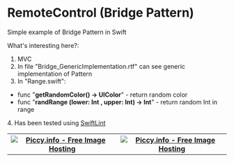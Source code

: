 # RemoteControl (Bridge Pattern)

Simple example of Bridge Pattern in Swift

What's interesting here?:

1. MVC
2. In file "Bridge_GenericImplementation.rtf" can see generic implementation of Pattern
3. In "Range.swift":  
<ul>
 <li>func "<b>getRandomColor() -> UIColor</b>" - return random color</li>
 <li>func "<b>randRange (lower: Int , upper: Int) -> Int</b>" - return random Int in range</li>
</ul>
4. Has been tested using <a href="https://github.com/realm/SwiftLint">SwiftLint</a>

<table border="0" width="100%" cellpadding="5" align="center" cellspacing = "2">
   <tr>
    <th>
    <a href="http://piccy.info/view3/10021866/1a44e5cef52dc05d20cc7a5b7d1c2057/" target="_blank"><img src="http://i.piccy.info/i9/aa2a79aae5d03d35effa1d5fbafd082b/1467879847/9607/1049505/RemoteControl_BridgePattern_S1_500.jpg" alt="Piccy.info - Free Image Hosting" border="0" /></a><a href="http://i.piccy.info/a3c/2016-07-07-08-24/i9-10021866/281x500-r" target="_blank"><img src="http://i.piccy.info/a3/2016-07-07-08-24/i9-10021866/281x500-r/i.gif" alt="" border="0" /></a>
    </th>
    <th>
    <a href="http://piccy.info/view3/10021875/df9debb81a7a2ab05cc8959251899124/" target="_blank"><img src="http://i.piccy.info/i9/e0e6b3aa1b5be701d3b060fc57a8277b/1467880005/9666/1049505/RemoteControl_BridgePattern_S2_500.jpg" alt="Piccy.info - Free Image Hosting" border="0" /></a><a href="http://i.piccy.info/a3c/2016-07-07-08-26/i9-10021875/281x500-r" target="_blank"><img src="http://i.piccy.info/a3/2016-07-07-08-26/i9-10021875/281x500-r/i.gif" alt="" border="0" /></a>
    </th>
  <tr>
 </table>
